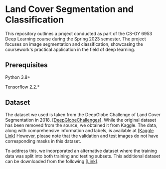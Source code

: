 # Land Cover Segmentation and Classification
This repository outlines a project conducted as part of the CS-GY 6953 Deep Learning course during the Spring 2023 semester. The project focuses on image segmentation and classification, showcasing the coursework's practical application in the field of deep learning.

## Prerequisites
Python 3.8+

Tensorflow 2.2.*

## Dataset
The dataset we used is taken from the DeepGlobe Challenge of Land Cover Segmentation in 2018. [[DeepGlobeChallenges]](http://deepglobe.org/challenge.html). While the original dataset has been removed from the source, we obtained it from Kaggle. The data, along with comprehensive information and labels, is available at [[Kaggle Link]](https://www.kaggle.com/datasets/balraj98/deepglobe-land-cover-classification-dataset?resource=download) However, please note that the validation and test images do not have corresponding masks in this dataset.

To address this, we incorporated an alternative dataset where the training data was split into both training and testing subsets. This additional dataset can be downloaded from the following [[Link]](https://www.kaggle.com/datasets/geoap96/deepglobe2018-landcover-segmentation-traindataset).
